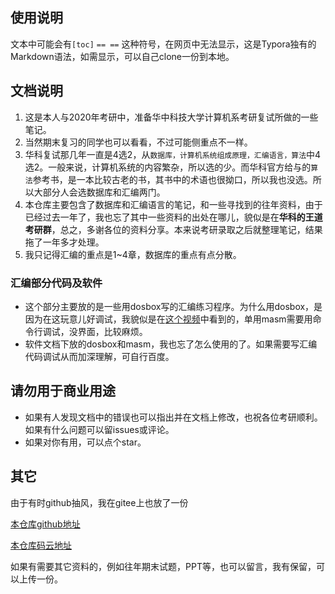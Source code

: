 ## 使用说明

文本中可能会有`[toc]`  `== ==`   这种符号，在网页中无法显示，这是Typora独有的Markdown语法，如需显示，可以自己clone一份到本地。

## 文档说明

1. 这是本人与2020年考研中，准备华中科技大学计算机系考研复试所做的一些笔记。
2. 当然期末复习的同学也可以看看，不过可能侧重点不一样。
3. 华科复试那几年一直是4选2，从`数据库，计算机系统组成原理，汇编语言，算法`中4选2。一般来说，计算机系统的内容繁杂，所以选的少。而华科官方给与的`算法`参考书，是一本比较古老的书，其书中的术语也很拗口，所以我也没选。所以大部分人会选数据库和汇编两门。
4. 本仓库主要包含了数据库和汇编语言的笔记，和一些寻找到的往年资料，由于已经过去一年了，我也忘了其中一些资料的出处在哪儿，貌似是在**华科的王道考研群**，总之，多谢各位的资料分享。本来说考研录取之后就整理笔记，结果拖了一年多才处理。
5. 我只记得汇编的重点是1~4章，数据库的重点有点分散。

### 汇编部分代码及软件

- 这个部分主要放的是一些用dosbox写的汇编练习程序。为什么用dosbox，是因为在这玩意儿好调试，我貌似是在[这个视频](https://www.bilibili.com/video/BV1Nt411V7fa)中看到的，单用masm需要用命令行调试，没界面，比较麻烦。
- 软件文档下放的dosbox和masm，我也忘了怎么使用的了。如果需要写汇编代码调试从而加深理解，可自行百度。

## 请勿用于商业用途

- 如果有人发现文档中的错误也可以指出并在文档上修改，也祝各位考研顺利。如果有什么问题可以留issues或评论。
- 如果对你有用，可以点个star。

## 其它

由于有时github抽风，我在gitee上也放了一份

[本仓库github地址](https://github.com/Jolsonz/hust_kaoyan)

[本仓库码云地址](https://gitee.com/Jolsonz/hust_kaoyan)

如果有需要其它资料的，例如往年期末试题，PPT等，也可以留言，我有保留，可以上传一份。